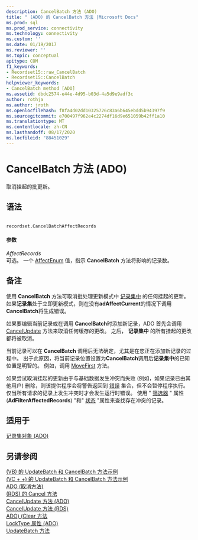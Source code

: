 ```yaml
---
description: CancelBatch 方法 (ADO)
title: " (ADO) 的 CancelBatch 方法 |Microsoft Docs"
ms.prod: sql
ms.prod_service: connectivity
ms.technology: connectivity
ms.custom: ''
ms.date: 01/19/2017
ms.reviewer: ''
ms.topic: conceptual
apitype: COM
f1_keywords:
- Recordset15::raw_CancelBatch
- Recordset15::CancelBatch
helpviewer_keywords:
- CancelBatch method [ADO]
ms.assetid: dbdc2574-e44e-4d95-b03d-4a5d9e9adf3c
author: rothja
ms.author: jroth
ms.openlocfilehash: f8fa4d02dd10325726c83a6b645ebdd5b94397f9
ms.sourcegitcommit: e700497f962e4c2274df16d9e651059b42ff1a10
ms.translationtype: MT
ms.contentlocale: zh-CN
ms.lasthandoff: 08/17/2020
ms.locfileid: "88451029"
---
```

# <a name="cancelbatch-method-ado"></a>CancelBatch 方法 (ADO)
取消挂起的批更新。  
  
## <a name="syntax"></a>语法  
  
```  
  
recordset.CancelBatchAffectRecords  
```  
  
#### <a name="parameters"></a>参数  
 *AffectRecords*  
 可选。 一个 [AffectEnum](../../../ado/reference/ado-api/affectenum.md) 值，指示 **CancelBatch** 方法将影响的记录数。  
  
## <a name="remarks"></a>备注  
 使用 **CancelBatch** 方法可取消批处理更新模式中 [记录集中](../../../ado/reference/ado-api/recordset-object-ado.md) 的任何挂起的更新。 如果**记录集**处于立即更新模式，则在没有**adAffectCurrent**的情况下调用**CancelBatch**将生成错误。  
  
 如果要编辑当前记录或在调用 **CancelBatch**时添加新记录，ADO 首先会调用 [CancelUpdate](../../../ado/reference/ado-api/cancelupdate-method-ado.md) 方法来取消任何缓存的更改。 之后， **记录集中** 的所有挂起的更改都将被取消。  
  
 当前记录可以在 **CancelBatch** 调用后无法确定，尤其是在您正在添加新记录的过程中。 出于此原因，将当前记录位置设置为**CancelBatch**调用后**记录集中**的已知位置是明智的。 例如，调用 [MoveFirst](../../../ado/reference/ado-api/movefirst-movelast-movenext-and-moveprevious-methods-ado.md) 方法。  
  
 如果尝试取消挂起的更新由于与基础数据发生冲突而失败 (例如，如果记录已由其他用户) 删除，则该提供程序会将警告返回到 [错误](../../../ado/reference/ado-api/errors-collection-ado.md) 集合，但不会暂停程序执行。 仅当所有请求的记录上发生冲突时才会发生运行时错误。 使用 " [筛选器](../../../ado/reference/ado-api/filter-property.md) " 属性 (**AdFilterAffectedRecords**) "和" [状态](../../../ado/reference/ado-api/status-property-ado-recordset.md) "属性来查找存在冲突的记录。  
  
## <a name="applies-to"></a>适用于  
 [记录集对象 (ADO)](../../../ado/reference/ado-api/recordset-object-ado.md)  
  
## <a name="see-also"></a>另请参阅  
 [ (VB) 的 UpdateBatch 和 CancelBatch 方法示例 ](../../../ado/reference/ado-api/updatebatch-and-cancelbatch-methods-example-vb.md)   
 [ (VC + +) 的 UpdateBatch 和 CancelBatch 方法示例 ](../../../ado/reference/ado-api/updatebatch-and-cancelbatch-methods-example-vc.md)   
 [ADO (取消方法) ](../../../ado/reference/ado-api/cancel-method-ado.md)   
 [ (RDS) 的 Cancel 方法 ](../../../ado/reference/rds-api/cancel-method-rds.md)   
 [CancelUpdate 方法 (ADO) ](../../../ado/reference/ado-api/cancelupdate-method-ado.md)   
 [CancelUpdate 方法 (RDS) ](../../../ado/reference/rds-api/cancelupdate-method-rds.md)   
 [ADO)  (Clear 方法 ](../../../ado/reference/ado-api/clear-method-ado.md)   
 [LockType 属性 (ADO) ](../../../ado/reference/ado-api/locktype-property-ado.md)   
 [UpdateBatch 方法](../../../ado/reference/ado-api/updatebatch-method.md)
